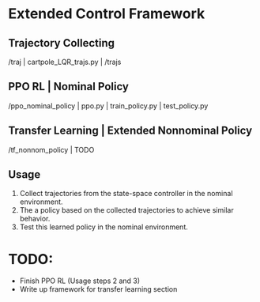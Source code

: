 # Extended Control Framework

## Trajectory Collecting
/traj
|   cartpole_LQR_trajs.py
|   /trajs

## PPO RL | Nominal Policy
/ppo_nominal_policy
|   ppo.py
|   train_policy.py
|   test_policy.py

## Transfer Learning | Extended Nonnominal Policy
/tf_nonnom_policy
|   TODO

## Usage
1. Collect trajectories from the state-space controller in the nominal environment.
2. The a policy based on the collected trajectories to achieve similar behavior.
3. Test this learned policy in the nominal environment.

# TODO:
- Finish PPO RL (Usage steps 2 and 3)
- Write up framework for transfer learning section